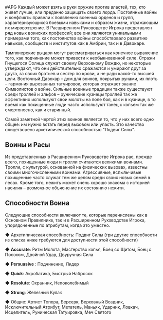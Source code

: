 #APG
Каждый может взять в руки оружие против властей, тех, кто живет лучше, или преданно защищать своего лорда. Постоянные войны и конфликты привели к появлению военных орденов и групп, характеризующихся боевыми навыками и образом жизни, отражающим их мировоззрение. В Расширенном Руководстве Игрока представлен ряд новых воинских профессий; все они являются уникальными примерами того, как постоянство войны способствовало развитию навыков, сообществ и институтов как в Амбрии, так и в Давокаре. 

Тамплиерские рыцари могут рассматриваться как конечное выражение того, как подчинение может привести к необыкновенной силе. Стражи Гнущегося Солнца служат своему Верховному Вождю, но некоторые утверждают, что они действительно сражаются и умирают друг за друга, за своих братьев и сестер по крови, а не ради какой-то высшей цели. Восточный Давокар – дом для воинов, покрытых рунами, их плоть – гармония вырезанных татуировок, которая отражает знание Символистов о войне. Сильные военные традиции также существуют среди троллей и эльфов – рунические кузнецы троллей так же эффективно используют свои молоты на поле боя, как и в кузнице, в то время как похищенные люди часто используют танец с копьем так же смертоносно, как и старинный. 

Самой заметной чертой этих воинов является то, что у них всего одно общее: им нужно встать перед вызовом или упасть. Это качество олицетворено архетипической способностью "Подвиг Силы". 

## Воины и Расы 

Из представленных в Расширенном Руководстве Игрока рас, прежде всего, похищенные люди и тролли считаются великими воинами. Тролли, с культурой, основанной на физических вызовах, известны своими многочисленными воинами. Агрессивные, вспыльчивые похищенные часто служат тем же целям среди своих новых семей в лесах. Кроме того, нежить может очень хорошо знакома с историей насилия – возможное объяснение их состоянию нежити. 

## Способности Воина 

Следующие способности включают те, которые перечислены как в Основном Правилнике, так и в Расширенном Руководстве Игрока, упорядоченные по атрибутам, когда это уместно. 

◆ Архетипическая способность: Подвиг Силы (три другие способности из списка ниже требуются для доступности этой способности) 

◆ **Accurate**: Ритм Молота, Мастерство копья, Боец со Щитом, Боец с Посохом, Двойной Удар, Двуручная Сила 

◆ **Persuasive** : Подчинение, Лидер 

◆ **Quick**: Акробатика, Быстрый Набросок 

◆ **Resolute**: Охранник, Непоколебимый 

◆ **Strong**: Железный Кулак 

◆ Общие: Артист Топора, Берсерк, Верховный Всадник, Исключительный Атрибут, Метатель, Маньяк, Ударник, Ловкач, Исцелитель, Руническая Татуировка, Меч Святого 